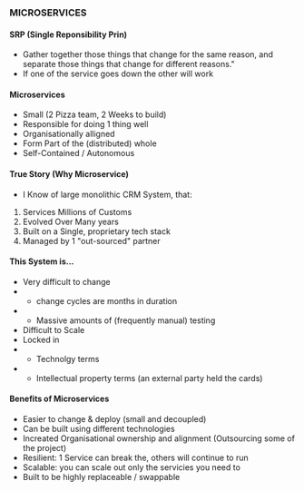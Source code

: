### MICROSERVICES

#### SRP (Single Reponsibility Prin)
- Gather together those things that change for the same reason, and separate those things that change for different reasons."
- If one of the service goes down the other will work


#### Microservices
- Small (2 Pizza team, 2 Weeks to build)
- Responsible for doing 1 thing well
- Organisationally alligned
- Form Part of the (distributed) whole
- Self-Contained / Autonomous

#### True Story (Why Microservice)
- I Know of large monolithic CRM System, that:
1. Services Millions of Customs
2. Evolved Over Many years
3. Built on a Single, proprietary tech stack
4. Managed by 1 "out-sourced" partner

#### This System is...
- Very difficult to change
- - change cycles are months in duration
- - Massive amounts of (frequently manual) testing
- Difficult to Scale
- Locked in
- - Technolgy terms
- - Intellectual property terms (an external party held the cards)

#### Benefits of Microservices
- Easier to change & deploy (small and decoupled)
- Can be built using different technologies
- Increated Organisational ownership and alignment (Outsourcing some of the project)
- Resilient: 1 Service can break the, others will continue to run
- Scalable: you can scale out only the servicies you need to
- Built to be highly replaceable / swappable






